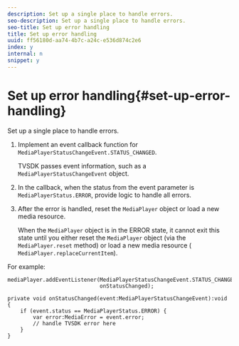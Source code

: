 ```yaml
---
description: Set up a single place to handle errors.
seo-description: Set up a single place to handle errors.
seo-title: Set up error handling
title: Set up error handling
uuid: ff56180d-aa74-4b7c-a24c-e536d874c2e6
index: y
internal: n
snippet: y
---
```


# Set up error handling{#set-up-error-handling}

Set up a single place to handle errors.

1. Implement an event callback function for `MediaPlayerStatusChangeEvent.STATUS_CHANGED`.

   TVSDK passes event information, such as a `MediaPlayerStatusChangeEvent` object.
1. In the callback, when the status from the event parameter is `MediaPlayerStatus.ERROR`, provide logic to handle all errors.
1. After the error is handled, reset the `MediaPlayer` object or load a new media resource.

   When the `MediaPlayer` object is in the ERROR state, it cannot exit this state until you either reset the `MediaPlayer` object (via the `MediaPlayer.reset` method) or load a new media resource ( `MediaPlayer.replaceCurrentItem`).

<a id="example_49FF225E92EA494AA06B2E5F26101F4C"></a>

For example: 

```
mediaPlayer.addEventListener(MediaPlayerStatusChangeEvent.STATUS_CHANGED,  
                             onStatusChanged); 
 
private void onStatusChanged(event:MediaPlayerStatusChangeEvent):void { 
    if (event.status == MediaPlayerStatus.ERROR) { 
        var error:MediaError = event.error; 
        // handle TVSDK error here 
    } 
} 

```

